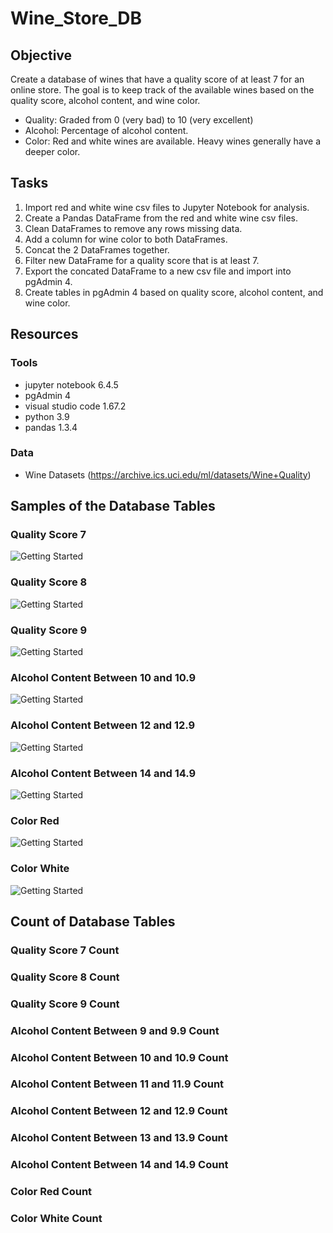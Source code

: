 # Wine_Store_DB

## Objective
Create a database of wines that have a quality score of at least 7 for an online store.  The goal is to keep track of the available wines based on the quality score, alcohol content, and wine color.  

- Quality: Graded from 0 (very bad) to 10 (very excellent)
- Alcohol: Percentage of alcohol content.
- Color: Red and white wines are available.  Heavy wines generally have a deeper color.

## Tasks
1. Import red and white wine csv files to Jupyter Notebook for analysis.
2. Create a Pandas DataFrame from the red and white wine csv files.
3. Clean DataFrames to remove any rows missing data.
4. Add a column for wine color to both DataFrames.
6. Concat the 2 DataFrames together.
7. Filter new DataFrame for a quality score that is at least 7.
8. Export the concated DataFrame to a new csv file and import into pgAdmin 4.
9. Create tables in pgAdmin 4 based on quality score, alcohol content, and wine color.

## Resources
### Tools
- jupyter notebook 6.4.5
- pgAdmin 4
- visual studio code 1.67.2 
- python 3.9
- pandas 1.3.4

### Data
- Wine Datasets (https://archive.ics.uci.edu/ml/datasets/Wine+Quality)

## Samples of the Database Tables
### Quality Score 7
![Getting Started](images/quality_7.png)

### Quality Score 8
![Getting Started](images/quality_8.png)

### Quality Score 9
![Getting Started](images/quality_9.png)

### Alcohol Content Between 10 and 10.9
![Getting Started](images/alc_ten.png)

### Alcohol Content Between 12 and 12.9
![Getting Started](images/alc_12.png)

### Alcohol Content Between 14 and 14.9
![Getting Started](images/alc_14.png)

### Color Red
![Getting Started](images/red.png)

### Color White
![Getting Started](images/white.png)

## Count of Database Tables
### Quality Score 7 Count

### Quality Score 8 Count

### Quality Score 9 Count

### Alcohol Content Between 9 and 9.9 Count

### Alcohol Content Between 10 and 10.9 Count

### Alcohol Content Between 11 and 11.9 Count

### Alcohol Content Between 12 and 12.9 Count

### Alcohol Content Between 13 and 13.9 Count

### Alcohol Content Between 14 and 14.9 Count

### Color Red Count

### Color White Count
